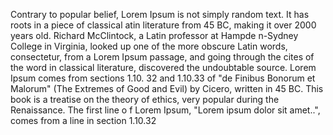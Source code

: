 Contrary to popular belief, Lorem Ipsum is not simply random text. It has roots in a piece of classical 
atin literature from 45 BC, making it over 2000 years old. Richard McClintock, a Latin professor at Hampde
n-Sydney College in Virginia, looked up one of the more obscure Latin words, consectetur, 
from a Lorem Ipsum passage, and going through the cites 
of the word in classical literature, discovered the undoubtable source. Lorem Ipsum comes from sections 1.10.
32 and 1.10.33 of "de Finibus Bonorum et Malorum"
 (The Extremes of Good and Evil) by Cicero, written in 45 BC. 
 This book is a treatise on the theory of ethics, very popular during the Renaissance. 
The first line o
f Lorem Ipsum, "Lorem ipsum dolor sit amet..", comes from a line in section 1.10.32
